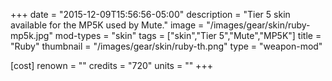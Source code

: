 +++
date = "2015-12-09T15:56:56-05:00"
description = "Tier 5 skin available for the MP5K used by Mute."
image = "/images/gear/skin/ruby-mp5k.jpg"
mod-types = "skin"
tags = ["skin","Tier 5","Mute","MP5K"]
title = "Ruby"
thumbnail = "/images/gear/skin/ruby-th.png"
type = "weapon-mod"

[cost]
  renown = ""
  credits = "720"
  units = ""
+++
